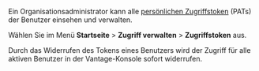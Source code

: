 Ein Organisationsadministrator kann alle [persönlichen Zugriffstoken](syi1695940519543.md) (PATs) der Benutzer einsehen und verwalten.

Wählen Sie im Menü **Startseite** \> **Zugriff verwalten** \> **Zugriffstoken** aus.

Durch das Widerrufen des Tokens eines Benutzers wird der Zugriff für alle aktiven Benutzer in der Vantage-Konsole sofort widerrufen.
